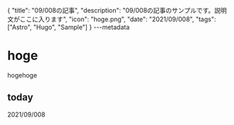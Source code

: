 {
  "title": "09/008の記事",
  "description": "09/008の記事のサンプルです。説明文がここに入ります",
  "icon": "hoge.png",
  "date": "2021/09/008",
  "tags": ["Astro", "Hugo", "Sample"]
}
---metadata

# hoge
hogehoge

## today
2021/09/008